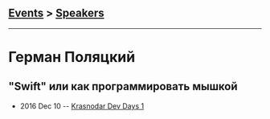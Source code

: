## [Events](../README.md) > [Speakers](../speakers.md)
---

# Герман Поляцкий

## &quot;Swift&quot; или как программировать мышкой
- 2016 Dec 10 -- [Krasnodar Dev Days 1](https://www.youtube.com/watch?v=eSNj97scLbc)    
